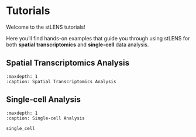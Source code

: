 # Tutorials

Welcome to the stLENS tutorials!

Here you’ll find hands-on examples that guide you through using stLENS for both **spatial transcriptomics** and **single-cell** data analysis.


## Spatial Transcriptomics Analysis

```{toctree}
:maxdepth: 1
:caption: Spatial Transcriptomics Analysis
```

## Single-cell Analysis
```{toctree}
:maxdepth: 1
:caption: Single-cell Analysis

single_cell
```


